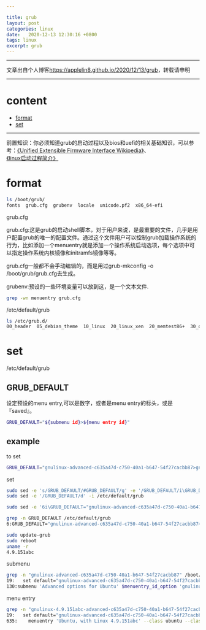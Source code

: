 ```yaml
---

title: grub
layout: post
categories: linux
date:   2020-12-13 12:30:16 +0800
tags: linux
excerpt: grub
---
```

--------------------
文章出自个人博客<https://applelin8.github.io/2020/12/13/grub>，转载请申明

------------------


# content <span id="home">

* [format](#1)
* [set](#2)

  
----------------------------
前置知识：你必须知道grub的启动过程以及bios和uefi的相关基础知识，可以参考：[《Unified Extensible Firmware Interface Wikipedia》](https://en.wikipedia.org/wiki/Unified_Extensible_Firmware_Interface)、[《linux启动过程简介》](https://opensource.com/article/17/2/linux-boot-and-startup)

# format <span id="1">


```bash
ls /boot/grub/
fonts  grub.cfg  grubenv  locale  unicode.pf2  x86_64-efi
```

grub.cfg

grub.cfg:这是grub的启动shell脚本，对于用户来说，是最重要的文件，几乎是用户配置grub的唯一的配置文件。通过这个文件用户可以控制grub加载操作系统的行为，比如添加一个menuentry就是添加一个操作系统启动选项，每个选项中可以指定操作系统内核镜像和initramfs镜像等等。

grub.cfg一般都不会手动编辑的，而是用过grub-mkconfig -o /boot/grub/grub.cfg去生成。

grubenv:预设的一些环境变量可以放到这，是一个文本文件.

```bash
grep -wn menuentry grub.cfg
```



/etc/default/grub

```bash
ls /etc/grub.d/
00_header  05_debian_theme  10_linux  20_linux_xen  20_memtest86+  30_os-prober  30_uefi-firmware  40_custom  41_custom  README
```


# set <span id="2">

/etc/default/grub

## **GRUB_DEFAULT**

设定预设的menu entry,可以是数字，或者是menu entry的标头，或是『saved』。
```bash
GRUB_DEFAULT="${submenu id}>${menu entry id}"
```

## example

to set

```bash
GRUB_DEFAULT="gnulinux-advanced-c635a47d-c750-40a1-b647-54f27cacbb87>gnulinux-4.9.151abc-advanced-c635a47d-c750-40a1-b647-54f27cacbb87"
```

set

```bash
sudo sed -e 's/GRUB_DEFAULT/#GRUB_DEFAULT/g' -e '/GRUB_DEFAULT/i\GRUB_DEFAULT=0' -i /etc/default/grub
sudo sed -e '/GRUB_DEFAULT/d' -i /etc/default/grub

sudo sed -e '6i\GRUB_DEFAULT="gnulinux-advanced-c635a47d-c750-40a1-b647-54f27cacbb87>gnulinux-4.9.151abc-advanced-c635a47d-c750-40a1-b647-54f27cacbb87"' -i /etc/default/grub

grep -n GRUB_DEFAULT /etc/default/grub
6:GRUB_DEFAULT="gnulinux-advanced-c635a47d-c750-40a1-b647-54f27cacbb87>gnulinux-4.9.151abc-advanced-c635a47d-c750-40a1-b647-54f27cacbb87"

sudo update-grub
sudo reboot
uname -r
4.9.151abc
```

submenu

```bash
grep -n "gnulinux-advanced-c635a47d-c750-40a1-b647-54f27cacbb87" /boot/grub/grub.cfg 
19:   set default="gnulinux-advanced-c635a47d-c750-40a1-b647-54f27cacbb87>gnulinux-4.9.151abc-advanced-c635a47d-c750-40a1-b647-54f27cacbb87"
130:submenu 'Advanced options for Ubuntu' $menuentry_id_option 'gnulinux-advanced-c635a47d-c750-40a1-b647-54f27cacbb87' {

```

menu entry

```bash
grep -n "gnulinux-4.9.151abc-advanced-c635a47d-c750-40a1-b647-54f27cacbb87" /boot/grub/grub.cfg 
19:   set default="gnulinux-advanced-c635a47d-c750-40a1-b647-54f27cacbb87>gnulinux-4.9.151abc-advanced-c635a47d-c750-40a1-b647-54f27cacbb87"
635:	menuentry 'Ubuntu, with Linux 4.9.151abc' --class ubuntu --class gnu-linux --class gnu --class os $menuentry_id_option 'gnulinux-4.9.151abc-advanced-c635a47d-c750-40a1-b647-54f27cacbb87' {
```


